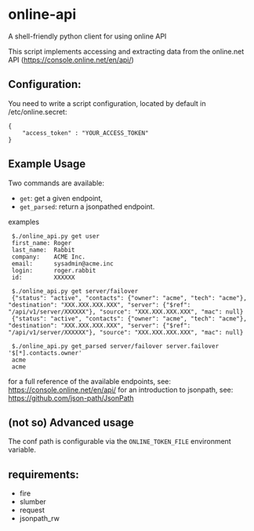# online-api
A shell-friendly python client for using online API

This script implements accessing and extracting data from the online.net API (https://console.online.net/en/api/)

## Configuration:

You need to write a script configuration, located by default in /etc/online.secret:

    {
        "access_token" : "YOUR_ACCESS_TOKEN"
    }
    
## Example Usage

Two commands are available: 
  - `get`: get a given endpoint,
  - `get_parsed`: return a jsonpathed endpoint.
  
examples

     $./online_api.py get user
     first_name: Roger
     last_name:  Rabbit
     company:    ACME Inc.
     email:      sysadmin@acme.inc
     login:      roger.rabbit
     id:         XXXXXX
    
     $./online_api.py get server/failover
     {"status": "active", "contacts": {"owner": "acme", "tech": "acme"}, "destination": "XXX.XXX.XXX.XXX", "server": {"$ref": "/api/v1/server/XXXXXX"}, "source": "XXX.XXX.XXX.XXX", "mac": null}
     {"status": "active", "contacts": {"owner": "acme", "tech": "acme"}, "destination": "XXX.XXX.XXX.XXX", "server": {"$ref": "/api/v1/server/XXXXXX"}, "source": "XXX.XXX.XXX.XXX", "mac": null}

     $./online_api.py get_parsed server/failover server.failover '$[*].contacts.owner'
     acme
     acme

for a full reference of the available endpoints, see: https://console.online.net/en/api/
for an introduction to jsonpath, see: https://github.com/json-path/JsonPath

## (not so) Advanced usage

The conf path is configurable via the `ONLINE_TOKEN_FILE` environment variable. 

## requirements:

 - fire
 - slumber
 - request
 - jsonpath_rw
